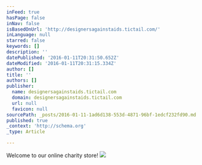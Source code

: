 ```yaml
---
inFeed: true
hasPage: false
inNav: false
isBasedOnUrl: 'http://designersagainstaids.tictail.com/'
inLanguage: null
starred: false
keywords: []
description: ''
datePublished: '2016-01-11T20:31:50.652Z'
dateModified: '2016-01-11T20:31:15.334Z'
author: []
title: ''
authors: []
publisher:
  name: designersagainstaids.tictail.com
  domain: designersagainstaids.tictail.com
  url: null
  favicon: null
sourcePath: _posts/2016-01-11-1ad6d138-553d-4871-96bf-1edcf232fd90.md
published: true
_context: 'http://schema.org'
_type: Article

---
```

Welcome to our online charity store!
![](http://images.ttcdn.co/media/i/logotype/77986-f1eb27e1138f4e96ace3efc16b324d43.jpeg?size=1000)